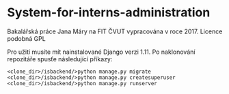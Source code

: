 # System-for-interns-administration
Bakalářská práce Jana Máry na FIT ČVUT vypracována v roce 2017. Licence podobná GPL

Pro užití musíte mít nainstalované Django verzi 1.11.
Po naklonování repozitáře spusťe následující příkazy:

```
<clone_dir>/isbackend/>python manage.py migrate
<clone_dir>/isbackend/>python manage.py createsuperuser
<clone_dir>/isbackend/>python manage.py runserver
```

